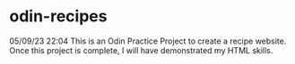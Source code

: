 # odin-recipes
05/09/23 22:04
This is an Odin Practice Project to create a recipe website. 
Once this project is complete, I will have demonstrated my HTML skills.